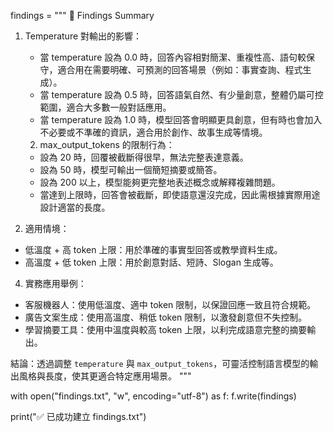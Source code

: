 findings = """
📝 Findings Summary

1. Temperature 對輸出的影響：
   - 當 temperature 設為 0.0 時，回答內容相對簡潔、重複性高、語句較保守，適合用在需要明確、可預測的回答場景（例如：事實查詢、程式生成）。
   - 當 temperature 設為 0.5 時，回答語氣自然、有少量創意，整體仍屬可控範圍，適合大多數一般對話應用。
   - 當 temperature 設為 1.0 時，模型回答會明顯更具創意，但有時也會加入不必要或不準確的資訊，適合用於創作、故事生成等情境。

   2. max_output_tokens 的限制行為：
   - 設為 20 時，回覆被截斷得很早，無法完整表達意義。
   - 設為 50 時，模型可輸出一個簡短摘要或簡答。
   - 設為 200 以上，模型能夠更完整地表述概念或解釋複雜問題。
   - 當達到上限時，回答會被截斷，即使語意還沒完成，因此需根據實際用途設計適當的長度。

3.  適用情境：
   - 低溫度 + 高 token 上限：用於準確的事實型回答或教學資料生成。
   - 高溫度 + 低 token 上限：用於創意對話、短詩、Slogan 生成等。

4.  實務應用舉例：
   - 客服機器人：使用低溫度、適中 token 限制，以保證回應一致且符合規範。
   - 廣告文案生成：使用高溫度、稍低 token 限制，以激發創意但不失控制。
   - 學習摘要工具：使用中溫度與較高 token 上限，以利完成語意完整的摘要輸出。

結論：透過調整 `temperature` 與 `max_output_tokens`，可靈活控制語言模型的輸出風格與長度，使其更適合特定應用場景。
"""

with open("findings.txt", "w", encoding="utf-8") as f:
    f.write(findings)

print("✅ 已成功建立 findings.txt")
